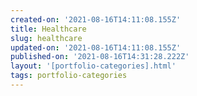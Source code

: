 ```yaml
---
created-on: '2021-08-16T14:11:08.155Z'
title: Healthcare
slug: healthcare
updated-on: '2021-08-16T14:11:08.155Z'
published-on: '2021-08-16T14:31:28.222Z'
layout: '[portfolio-categories].html'
tags: portfolio-categories
---
```



